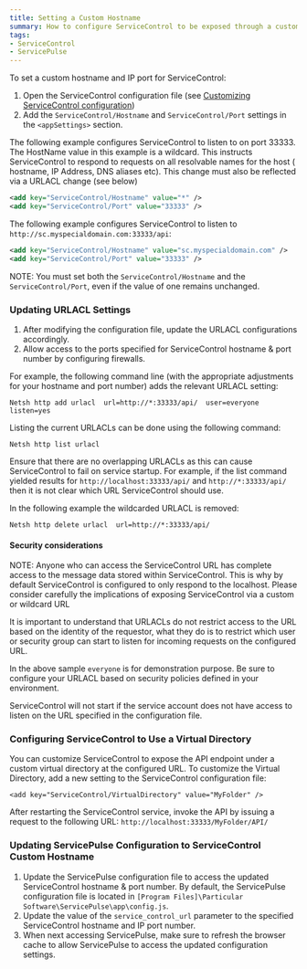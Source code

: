 ```yaml
---
title: Setting a Custom Hostname
summary: How to configure ServiceControl to be exposed through a custom hostname and IP port
tags:
- ServiceControl
- ServicePulse
---
```


To set a custom hostname and IP port for ServiceControl:

1. Open the ServiceControl configuration file (see [Customizing ServiceControl configuration](creating-config-file.md))  
1. Add the `ServiceControl/Hostname` and `ServiceControl/Port` settings in the `<appSettings>` section. 


The following example configures ServiceControl to listen to on port 33333.  The HostName value in this example is a wildcard. This instructs ServiceControl to respond to requests on all resolvable names for the host ( hostname, IP Address, DNS aliases etc). This change must also be reflected via a URLACL change (see below) 

```xml 
<add key="ServiceControl/Hostname" value="*" />
<add key="ServiceControl/Port" value="33333" />
```

The following example configures ServiceControl to listen to `http://sc.myspecialdomain.com:33333/api`:

```xml
<add key="ServiceControl/Hostname" value="sc.myspecialdomain.com" />
<add key="ServiceControl/Port" value="33333" />
```

NOTE: You must set both the `ServiceControl/Hostname` and the `ServiceControl/Port`, even if the value of one remains unchanged.

### Updating URLACL Settings

1. After modifying the configuration file, update the URLACL configurations accordingly. 
1. Allow access to the ports specified for ServiceControl hostname & port number by configuring firewalls.

For example, the following command line (with the appropriate adjustments for your hostname and port number) adds the relevant URLACL setting:  

`Netsh http add urlacl  url=http://*:33333/api/  user=everyone  listen=yes`

Listing the current URLACLs can be done using the following command:    

`Netsh http list urlacl`

Ensure that there are no overlapping URLACLs as this can cause ServiceControl to fail on service startup.  For example, if the list command yielded results for `http://localhost:33333/api/` and `http://*:33333/api/` then it is not clear which URL ServiceControl should use.

In the following example the wildcarded URLACL is removed:

`Netsh http delete urlacl  url=http://*:33333/api/` 

#### Security considerations

NOTE: Anyone who can access the ServiceControl URL has complete access to the message data stored within ServiceControl.  This is why by default ServiceControl is configured to only respond to the localhost.  Please consider carefully the implications of exposing ServiceControl via a custom or wildcard URL

It is important to understand that URLACLs do not restrict access to the URL based on the identity of the requestor, what they do is to restrict which user or security group can start to listen for incoming requests on the configured URL. 

In the above sample `everyone` is for demonstration purpose. Be sure to configure your URLACL based on security policies defined in your environment.

ServiceControl will not start if the service account does not have access to listen on the URL specified in the configuration file.


### Configuring ServiceControl to Use a Virtual Directory

You can customize ServiceControl to expose the API endpoint under a custom virtual directory at the configured URL. To customize the Virtual Directory, add a new setting to the ServiceControl configuration file:

`<add key="ServiceControl/VirtualDirectory" value="MyFolder" />`

After restarting the ServiceControl service, invoke the API by issuing a request to the following URL: `http://localhost:33333/MyFolder/API/`

### Updating ServicePulse Configuration to ServiceControl Custom Hostname

1. Update the ServicePulse configuration file to access the updated ServiceControl hostname & port number. By default, the ServicePulse configuration file is located in `[Program Files]\Particular Software\ServicePulse\app\config.js`.
1. Update the value of the `service_control_url` parameter to the specified ServiceControl hostname and IP port number.
1. When next accessing ServicePulse, make sure to refresh the browser cache to allow ServicePulse to access the updated configuration settings. 